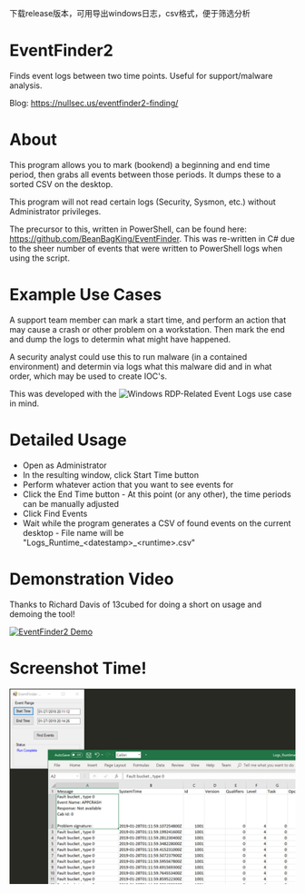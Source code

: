 下载release版本，可用导出windows日志，csv格式，便于筛选分析
# EventFinder2
Finds event logs between two time points. Useful for support/malware analysis.

Blog: https://nullsec.us/eventfinder2-finding/

# About
This program allows you to mark (bookend) a beginning and end time period, then grabs all
events between those periods. It dumps these to a sorted CSV on the desktop.

This program will not read certain logs (Security, Sysmon, etc.) without Administrator privileges.

The precursor to this, written in PowerShell, can be found here: https://github.com/BeanBagKing/EventFinder.
This was re-written in C# due to the sheer number of events that were written to PowerShell logs when using the script.

# Example Use Cases
A support team member can mark a start time, and perform an action that may cause a crash or
other problem on a workstation. Then mark the end and dump the logs to determin what might
have happened.

A security analyst could use this to run malware (in a contained environment) and determin
via logs what this malware did and in what order, which may be used to create IOC's.

This was developed with the ![Windows RDP-Related Event Logs](https://nullsec.us/windows-rdp-related-event-logs-the-client-side-of-the-story/) use case in mind.

# Detailed Usage
* Open as Administrator
* In the resulting window, click Start Time button
* Perform whatever action that you want to see events for
* Click the End Time button -  At this point (or any other), the time periods can be manually adjusted
* Click Find Events
* Wait while the program generates a CSV of found events on the current desktop - File name will be "Logs_Runtime_\<datestamp>_\<runtime>.csv"

# Demonstration Video
Thanks to Richard Davis of 13cubed for doing a short on usage and demoing the tool!

[![EventFinder2 Demo](https://img.youtube.com/vi/bs756-juO_U/0.jpg)](https://www.youtube.com/watch?v=bs756-juO_U "EventFinder2 Demo")

# Screenshot Time!
![EventFinder](https://raw.githubusercontent.com/BeanBagKing/EventFinder2/master/EventFinder2.jpg)
